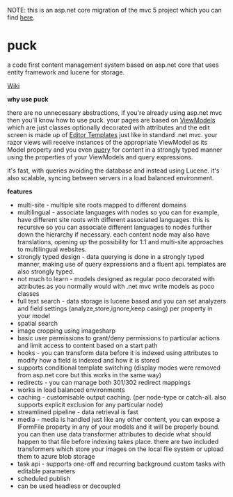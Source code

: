 NOTE: this is an asp.net core migration of the mvc 5 project which you can find [here](https://github.com/yohsii/puck).

# puck
a code first content management system based on asp.net core that uses entity framework and lucene for storage.

[Wiki](https://github.com/yohsii/puck-core/wiki)

**why use puck**

there are no unnecessary abstractions, if you're already using asp.net mvc then you'll know how to use puck. your pages are based on [ViewModels](https://github.com/yohsii/puck-core/wiki/Creating-ViewModels) which are just classes optionally decorated with attributes and the edit screen is made up of [Editor Templates](https://github.com/yohsii/puck-core/wiki/Editor-templates) just like in standard .net mvc. your razor views will receive instances of the appropriate ViewModel as its Model property and you even [query](https://github.com/yohsii/puck-core/wiki/Querying-for-content) for content in a strongly typed manner using the properties of your ViewModels and query expressions.

it's fast, with queries avoiding the database and instead using Lucene. it's also scalable, syncing between servers in a load balanced environment.

**features**

- multi-site - multiple site roots mapped to different domains
- multilingual - associate languages with nodes so you can for example, have different site roots with different associated languages. this is recursive so you can associate different languages to nodes further down the hierarchy if necessary. each content node may also have translations, opening up the possibility for 1:1 and multi-site approaches to multilingual websites.
- strongly typed design - data querying is done in a strongly typed manner, making use of query expressions and a fluent api. templates are also strongly typed.
- not much to learn - models designed as regular poco decorated with attributes as you normally would with .net mvc
write models as poco classes
- full text search - data storage is lucene based and you can set analyzers and field settings (analyze,store,ignore,keep casing) per property in your model
- spatial search
- image cropping using imagesharp
- basic user permissions to grant/deny permissions to particular actions and limit access to content based on a start path
- hooks - you can transform data before it is indexed using attributes to modify how a field is indexed and how it is stored
- supports conditional template switching (display modes were removed from asp.net core but this works in the same way)
- redirects - you can manage both 301/302 redirect mappings
- works in load balanced environments
- caching - customisable output caching. (per node-type or catch-all. also supports explicit exclusion for any particular node)
- streamlined pipeline - data retrieval is fast
- media - media is handled just like any other content, you can expose a IFormFile property in any of your models and it will be properly bound. you can then use data transformer attributes to decide what should happen to that file before indexing takes place. there are two included transformers which store your images on the local file system or upload them to azure blob storage
- task api - supports one-off and recurring background custom tasks with editable parameters
- scheduled publish
- can be used headless or decoupled

